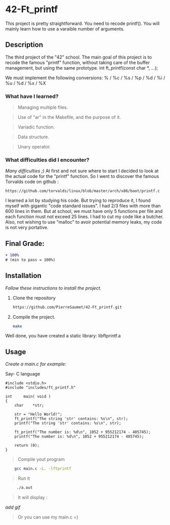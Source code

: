 # 42-Ft_printf
This project is pretty straightforward. You need to recode printf(). You will mainly learn how to use a varaible number of  arguments.

## Description
The third project of the "42" school.
The main goal of this project is to recode the famous "printf" function, without taking care of the buffer management, but using the same prototype.
int		ft_printf(const char *, ...);

We must implement the following conversions:
% / %c / %s / %p / %d / %i / %u / %d / %x / %X

###	What have I learned?
>Managing multiple files.

>Use of "ar" in the Makefile, and the purpose of it.

>Variadic function.

>Data structure.

>Unary operator.

### What difficulties did I encounter?
_Many difficulties ;)_
At first and not sure where to start I decided to look at the actual code for the "printf" function. So I went to discover the famous Torvalds code on github :
```
https://github.com/torvalds/linux/blob/master/arch/x86/boot/printf.c
```
I learned a lot by studying his code. But trying to reproduce it, I found myself with gigantic "code standard issues". I had 2/3 files with more than 600 lines in them. But at school, we must have only 5 functions per file and each function must not exceed 25 lines.
I had to cut my code like a butcher.
Also, not wishing to use "malloc" to avoir potential memory leaks, my code is not very portative.

## Final Grade:
```diff
+ 100%
# (min to pass = 100%)
```

## Installation
_Follow these instructions to install the project._

1.	Clone the repository
	```sh
	https://github.com/PierreSaumet/42-Ft_printf.git
	```
2.	Compile the project.
	```sh
	make
	```

Well done, you have created a static library: libftprintf.a

## Usage
_Create a main.c for example:_

Say- C language
```
#include <stdio.h>
#include "includes/ft_printf.h"

int		main( void )
{
	char	*str;

	str = "Hello World!";
	ft_printf("The string 'str' contains: %s\n", str);
	printf("The string 'str' contains: %s\n", str);

	ft_printf("The number is: %d\n", 1052 + 955212174 - 485745);
	printf("The number is: %d\n", 1052 + 955212174 - 485745);
	
	return (0);
}
```

>	Compile yout program
```sh
	gcc main.c -L. -lftprintf
```

>	Run it
```sh
	 ./a.out
```

>	It will display :

_add gif_

>	Or you can use my main.c =)